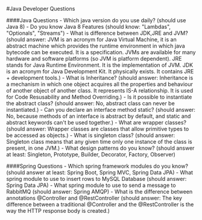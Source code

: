#Java Developer Questions

####Java Questions
    - Which java version do you use daily? (should use Java 8)
    - Do you know Java 8 Features (should know: "Lambdas", "Optionals", "Streams")
    - What is difference between JDK,JRE and JVM? (should answer: JVM is an acronym for Java Virtual Machine, it is an abstract machine which provides the runtime environment in which java bytecode can be executed. It is a specification. JVMs are available for many hardware and software platforms (so JVM is platform dependent). JRE stands for Java Runtime Environment. It is the implementation of JVM. JDK is an acronym for Java Development Kit. It physically exists. It contains JRE + development tools.)
    - What is Inheritance? (should answer: Inheritance is a mechanism in which one object acquires all the properties and behaviour of another object of another class. It represents IS-A relationship. It is used for Code Resusability and Method Overriding.)
    - Is it possible to instantiate the abstract class? (should answer: No, abstract class can never be instantiated.)
    - Can you declare an interface method static? (should answer: No, because methods of an interface is abstract by default, and static and abstract keywords can't be used together.)
    - What are wrapper classes? (should answer: Wrapper classes are classes that allow primitive types to be accessed as objects.)
    - What is singleton class? (should answer: Singleton class means that any given time only one instance of the class is present, in one JVM.)
    - What design patterns do you know? (should answer at least: Singleton, Prototype, Builder, Decorator, Factory, Observer)

####Spring Questions
    - Which spring framework modules do you know? (should answer at least: Spring Boot, Spring MVC, Spring Data JPA)
    - What spring module to use to insert rows to MySQL Database (should answer: Spring Data JPA)
    - What spring module to use to send a message to RabbitMQ (should answer: Spring AMQP)
    - What is the difference between annotations @Controller and @RestController (should answer: The key difference between a traditional @Controller and the @RestController is the way the HTTP response body is created.)

